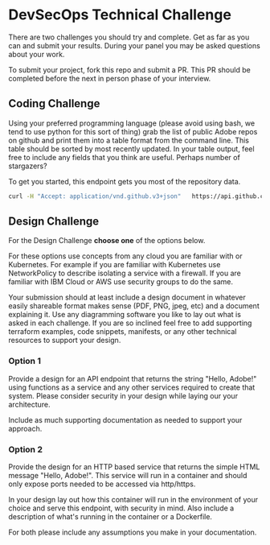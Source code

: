 # DevSecOps Technical Challenge

There are two challenges you should try and complete. Get as far as you can
and submit your results. During your panel you may be asked questions about
your work.

To submit your project, fork this repo and submit a PR. This PR should be
completed before the next in person phase of your interview.

## Coding Challenge

Using your preferred programming language (please avoid using bash, we tend
to use python for this sort of thing) grab the list of public Adobe repos
on github and print them into a table format from the command line. This
table should be sorted by most recently updated. In your table output, feel
free to include any fields that you think are useful. Perhaps number
of stargazers? 

To get you started, this endpoint gets you most of the repository data.

```bash
curl -H "Accept: application/vnd.github.v3+json"   https://api.github.com/orgs/adobe/repos
```

## Design Challenge

For the Design Challenge **choose one** of the options below.

For these options use concepts from any cloud you are familiar with or
Kubernetes. For example if you are familiar with Kubernetes use NetworkPolicy
to describe isolating a service with a firewall. If you are familiar with IBM
Cloud or AWS use security groups to do the same.

Your submission should at least include a design document in whatever easily
shareable format makes sense (PDF, PNG, jpeg, etc) and a document explaining
it. Use any diagramming software you like to lay out what is asked in each
challenge. If you are so inclined feel free to add supporting terraform
examples, code snippets, manifests, or any other technical resources to
 support your design.


### Option 1

Provide a design for an API endpoint that returns the string "Hello, Adobe!"
using functions as a service and any other services required to create that
system. Please consider security in your design while laying our your
architecture.

Include as much supporting documentation as needed to support your approach.

### Option 2

Provide the design for an HTTP based service that returns the simple HTML
message "Hello, Adobe!". This service will run in a container and should only
expose ports needed to be accessed via http/https.

In your design lay out how this container will run in the environment of your
choice and serve this endpoint, with security in mind. Also include
a description of what's running in the container or a Dockerfile.

For both please include any assumptions you make in your documentation.
